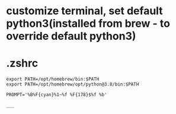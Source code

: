 # customize terminal, set default python3(installed from brew - to override default python3)
# .zshrc

    export PATH=/opt/homebrew/bin:$PATH
    export PATH=/opt/homebrew/opt/python@3.8/bin:$PATH

    PROMPT='%B%F{cyan}%1~%f %F{178}$%f %b'

    ___